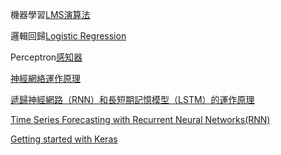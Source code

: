 ﻿機器學習[LMS演算法](https://blog.gtwang.org/statistics/standford-machine-learning-1/)
 
邏輯回歸[Logistic Regression](https://taweihuang.hpd.io/2017/12/22/logreg101/)

Perceptron[感知器](https://medium.com/@yehjames/%E8%B3%87%E6%96%99%E5%88%86%E6%9E%90-%E6%A9%9F%E5%99%A8%E5%AD%B8%E7%BF%92-%E7%AC%AC3-2%E8%AC%9B-%E7%B7%9A%E6%80%A7%E5%88%86%E9%A1%9E-%E6%84%9F%E7%9F%A5%E5%99%A8-perceptron-%E4%BB%8B%E7%B4%B9-84d8b809f866)

[神經網絡運作原理](https://brohrer.mcknote.com/zh-Hant/how_machine_learning_works/how_neural_networks_work.html)

[遞歸神經網路（RNN）和長短期記憶模型（LSTM）的運作原理](https://brohrer.mcknote.com/zh-Hant/how_machine_learning_works/how_rnns_lstm_work.html)


[Time Series Forecasting with Recurrent Neural Networks(RNN)](https://tensorflow.rstudio.com/blog/time-series-forecasting-with-recurrent-neural-networks.html)

[Getting started with Keras](https://cran.r-project.org/web/packages/keras/vignettes/getting_started.html)
